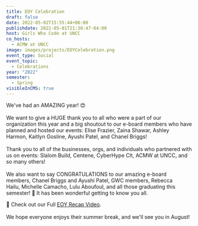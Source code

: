 ```yaml
---
title: EOY Celebration
draft: false
date: 2022-05-02T15:55:44+06:00
publishdate: 2022-05-01T21:30:47-04:00
host: Girls Who Code at UNCC
co_hosts:
  - ACMW at UNCC
image: images/projects/EOYCelebration.png
event_type: Social
event_topic:
  - Celebrations
year: "2022"
semester:
  - Spring
visibleInCMS: true
---
```

We've had an AMAZING year! 😍\
\
We want to give a HUGE thank you to all who were a part of our organization this year and a big shoutout to our e-board members who have planned and hosted our events: [](https://www.instagram.com/lisnicole_/)Elise Frazier, [](https://www.instagram.com/zaina_shawar/)Zaina Shawar, [](https://www.instagram.com/behindthelense0/)Ashley Harmon, [](https://www.instagram.com/kfgoz/)Kaitlyn Gosline, [](https://www.instagram.com/ayushikp/)Ayushi Patel, and [](https://www.instagram.com/coc.puffff_/)Chanel Briggs!\
\
Thank you to all of the businesses, orgs, and individuals who partnered with us on events: [](https://www.instagram.com/slalombuild/)Slalom Build, Centene, [](https://www.instagram.com/cyberhypeclt/)CyberHype Clt, [](https://www.instagram.com/acmw_uncc/)ACMW at UNCC, and so many others!\
\
We also want to say CONGRATULATIONS to our amazing e-board members, [](https://www.instagram.com/cocopuff/)Chanel Briggs and [](https://www.instagram.com/ayushbi/)Ayushi Patel, GWC members, [](https://www.instagram.com/beka.hailu/)Rebecca Hailu, [](https://www.instagram.com/miche.camacho/)Michelle Camacho, Lulu Aboufoul, and all those graduating this semester! 🎉 It has been wonderful getting to know you all.

🎥 Check out our Full [EOY Recap Video](https://www.youtube.com/watch?v=EBWwf3zlrYA).\
\
We hope everyone enjoys their summer break, and we'll see you in August!